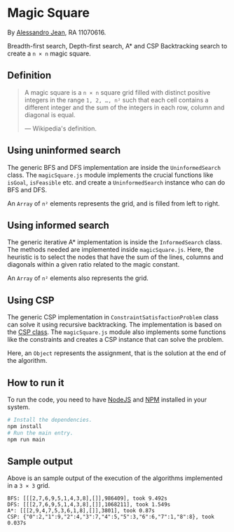 # Magic Square

By [Alessandro Jean](https://github.com/alessandrojean/IA-2018.3/),
RA 11070616.

Breadth-first search, Depth-first search, A* and
CSP Backtracking search to create a `n × n` magic
square.

## Definition

> A magic square is a `n × n` square grid filled
> with distinct positive integers in the range
> `1, 2, …, n²` such that each cell contains
> a different integer and the sum of the integers
> in each row, column and diagonal is equal.
>
> &mdash; Wikipedia's definition.

## Using uninformed search

The generic BFS and DFS implementation are inside
the `UninformedSearch` class. The `magicSquare.js`
module implements the crucial functions like
`isGoal`, `isFeasible` etc. and create a 
`UninformedSearch` instance who can do BFS and DFS.

An `Array` of `n²` elements represents the grid,
and is filled from left to right.

## Using informed search

The generic iterative A* implementation is inside
the `InformedSearch` class. The methods needed are
implemented inside `magicSquare.js`. Here, the
heuristic is to select the nodes that have
the sum of the lines, columns and diagonals
within a given ratio related to the magic constant.

An `Array` of `n²` elements also represents the grid.

## Using CSP

The generic CSP implementation in 
`ConstraintSatisfactionProblem` class can solve 
it using recursive backtracking. The implementation 
is based on the [CSP class]. The `magicSquare.js` 
module also implements some functions like the 
constraints and creates a CSP instance that can 
solve the problem.

Here, an `Object` represents the assignment, that
is the solution at the end of the algorithm.

[CSP class]: https://folivetti.github.io/courses/IA/PDF/Aula04.pdf

## How to run it

To run the code, you need to have
[NodeJS] and [NPM] installed in your system.

```bash
# Install the dependencies.
npm install
# Run the main entry.
npm run main
```

[NodeJS]: https://nodejs.org/en/
[NPM]: https://www.npmjs.com/

## Sample output

Above is an sample output of the execution of
the algorithms implemented in a `3 × 3` grid.

```text
BFS: [[[2,7,6,9,5,1,4,3,8],[]],986409], took 9.492s
DFS: [[[2,7,6,9,5,1,4,3,8],[]],1068211], took 1.549s
A*: [[[2,9,4,7,5,3,6,1,8],[]],3801], took 0.87s
CSP: {"0":2,"1":9,"2":4,"3":7,"4":5,"5":3,"6":6,"7":1,"8":8}, took 0.037s
```

